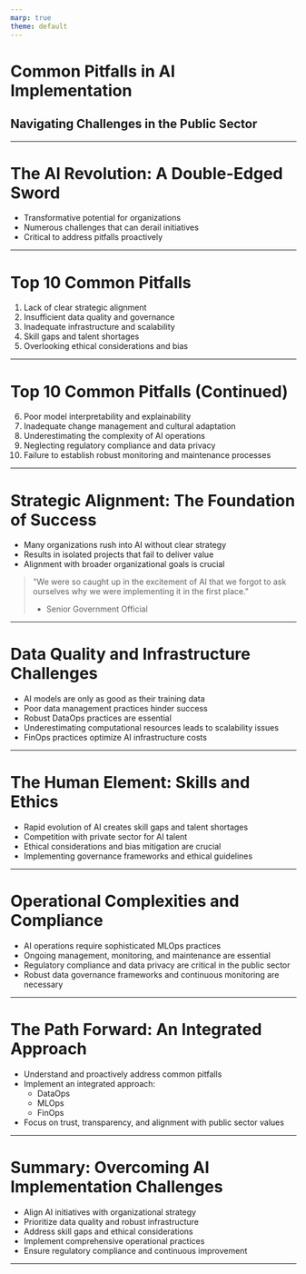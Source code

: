 ```yaml
---
marp: true
theme: default
---
```


# Common Pitfalls in AI Implementation
## Navigating Challenges in the Public Sector

---

# The AI Revolution: A Double-Edged Sword

- Transformative potential for organizations
- Numerous challenges that can derail initiatives
- Critical to address pitfalls proactively

---

# Top 10 Common Pitfalls

1. Lack of clear strategic alignment
2. Insufficient data quality and governance
3. Inadequate infrastructure and scalability
4. Skill gaps and talent shortages
5. Overlooking ethical considerations and bias

---

# Top 10 Common Pitfalls (Continued)

6. Poor model interpretability and explainability
7. Inadequate change management and cultural adaptation
8. Underestimating the complexity of AI operations
9. Neglecting regulatory compliance and data privacy
10. Failure to establish robust monitoring and maintenance processes

---

# Strategic Alignment: The Foundation of Success

- Many organizations rush into AI without clear strategy
- Results in isolated projects that fail to deliver value
- Alignment with broader organizational goals is crucial

> "We were so caught up in the excitement of AI that we forgot to ask ourselves why we were implementing it in the first place."
> - Senior Government Official

---

# Data Quality and Infrastructure Challenges

- AI models are only as good as their training data
- Poor data management practices hinder success
- Robust DataOps practices are essential
- Underestimating computational resources leads to scalability issues
- FinOps practices optimize AI infrastructure costs

---

# The Human Element: Skills and Ethics

- Rapid evolution of AI creates skill gaps and talent shortages
- Competition with private sector for AI talent
- Ethical considerations and bias mitigation are crucial
- Implementing governance frameworks and ethical guidelines

---

# Operational Complexities and Compliance

- AI operations require sophisticated MLOps practices
- Ongoing management, monitoring, and maintenance are essential
- Regulatory compliance and data privacy are critical in the public sector
- Robust data governance frameworks and continuous monitoring are necessary

---

# The Path Forward: An Integrated Approach

- Understand and proactively address common pitfalls
- Implement an integrated approach:
  - DataOps
  - MLOps
  - FinOps
- Focus on trust, transparency, and alignment with public sector values

---

# Summary: Overcoming AI Implementation Challenges

- Align AI initiatives with organizational strategy
- Prioritize data quality and robust infrastructure
- Address skill gaps and ethical considerations
- Implement comprehensive operational practices
- Ensure regulatory compliance and continuous improvement

---
